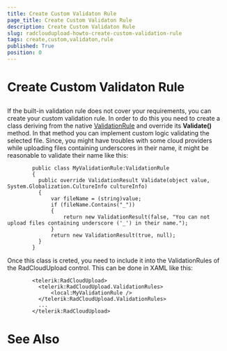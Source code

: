 ```yaml
---
title: Create Custom Validaton Rule
page_title: Create Custom Validaton Rule
description: Create Custom Validaton Rule
slug: radcloudupload-howto-create-custom-validation-rule
tags: create,custom,validaton,rule
published: True
position: 0
---
```


# Create Custom Validaton Rule





## 

If the built-in validation rule does not cover your requirements, you can create your custom validation rule. In order to do this you need to create a class deriving from the native [ValidationRule](http://msdn.microsoft.com/en-us/library/system.windows.controls.validationrule.aspx) and override its __Validate()__ method. In that method you can implement custom logic validating the selected file. Since, you might have troubles with some cloud providers while uploading files containing underscores in their name, it might be reasonable to validate their name like this:
        

	
            public class MyValidationRule:ValidationRule
            {
              public override ValidationResult Validate(object value, System.Globalization.CultureInfo cultureInfo)
              {
                  var fileName = (string)value;
                  if (fileName.Contains("_"))
                  {
                      return new ValidationResult(false, "You can not upload files containing underscore ('_') in their name.");
                  }
                  return new ValidationResult(true, null);
              }
            }



Once this class is creted, you need to include it into the ValidationRules of the RadCloudUpload control. This can be done in XAML like this:

	
            <telerik:RadCloudUpload>
              <telerik:RadCloudUpload.ValidationRules>
                  <local:MyValidationRule />
              </telerik:RadCloudUpload.ValidationRules>
              ...
            </telerik:RadCloudUpload>



# See Also
